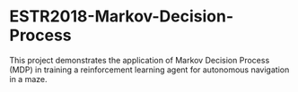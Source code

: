 # ESTR2018-Markov-Decision-Process
This project demonstrates the application of Markov Decision Process (MDP) in training a reinforcement learning agent for autonomous navigation in a maze.
